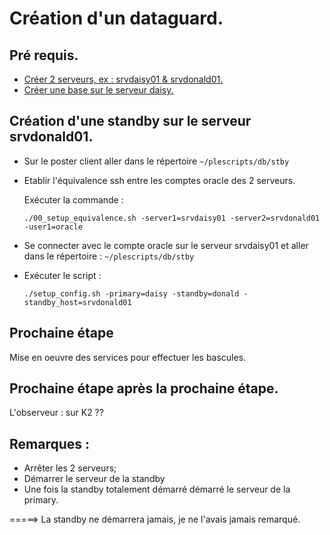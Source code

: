 #	Création d'un dataguard.

##	Pré requis.
 - [Créer 2 serveurs, ex : srvdaisy01 & srvdonald01.](https://github.com/PhilippeLeroux/plescripts/tree/master/database_servers/README.md)
 - [Créer une base sur le serveur daisy.](https://github.com/PhilippeLeroux/plescripts/tree/master/db/README.md)
 
## Création d'une standby sur le serveur srvdonald01.
 - Sur le poster client aller dans le répertoire `~/plescripts/db/stby`

 - Etablir l'équivalence ssh entre les comptes oracle des 2 serveurs.

   Exécuter la commande :

   `./00_setup_equivalence.sh -server1=srvdaisy01 -server2=srvdonald01 -user1=oracle`

 - Se connecter avec le compte oracle sur le serveur srvdaisy01 et aller dans le répertoire : `~/plescripts/db/stby`

 - Exécuter le script :

   `./setup_config.sh -primary=daisy -standby=donald -standby_host=srvdonald01`

##	Prochaine étape 
 Mise en oeuvre des services pour effectuer les bascules.

##	Prochaine étape après la prochaine étape.
 L'observeur : sur K2 ??

##	Remarques :
 * Arrêter les 2 serveurs;
 * Démarrer le serveur de la standby
 * Une fois la standby totalement démarré démarré le serveur de la primary.

=====> La standby ne démarrera jamais, je ne l'avais jamais remarqué.
